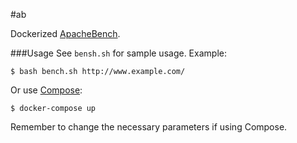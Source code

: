 #ab

Dockerized [ApacheBench](http://httpd.apache.org/docs/2.4/programs/ab.html).

###Usage
See `bensh.sh` for sample usage. Example:
``` 
$ bash bench.sh http://www.example.com/
```
Or use [Compose](https://github.com/docker/compose):
```
$ docker-compose up
```
Remember to change the necessary parameters if using Compose.
